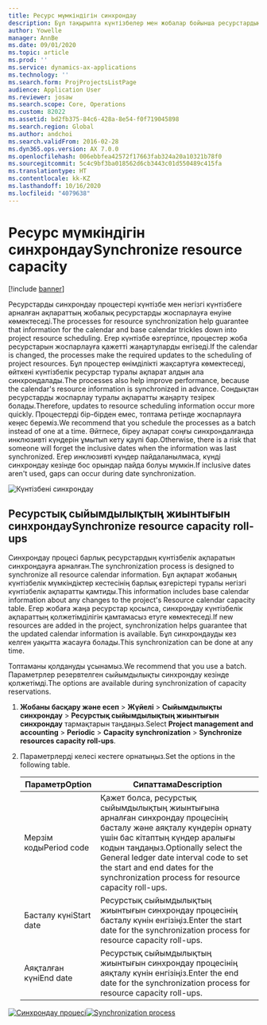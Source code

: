 ```yaml
---
title: Ресурс мүмкіндігін синхрондау
description: Бұл тақырыпта күнтізбелер мен жобалар бойынша ресурстардың мүмкіндігін синхрондау жолы туралы ақпарат берілген.
author: Yowelle
manager: AnnBe
ms.date: 09/01/2020
ms.topic: article
ms.prod: ''
ms.service: dynamics-ax-applications
ms.technology: ''
ms.search.form: ProjProjectsListPage
audience: Application User
ms.reviewer: josaw
ms.search.scope: Core, Operations
ms.custom: 82022
ms.assetid: bd2fb375-84c6-428a-8e54-f0f719045898
ms.search.region: Global
ms.author: andchoi
ms.search.validFrom: 2016-02-28
ms.dyn365.ops.version: AX 7.0.0
ms.openlocfilehash: 006ebbfea42572f17663fab324a20a10321b78f0
ms.sourcegitcommit: 5c4c9bf3ba018562d6cb3443c01d550489c415fa
ms.translationtype: HT
ms.contentlocale: kk-KZ
ms.lasthandoff: 10/16/2020
ms.locfileid: "4079638"
---
```

# <a name="synchronize-resource-capacity"></a><span data-ttu-id="42914-103">Ресурс мүмкіндігін синхрондау</span><span class="sxs-lookup"><span data-stu-id="42914-103">Synchronize resource capacity</span></span>

[!include [banner](../includes/banner.md)]

<span data-ttu-id="42914-104">Ресурстарды синхрондау процестері күнтізбе мен негізгі күнтізбеге арналған ақпараттың жобалық ресурстарды жоспарлауға енуіне көмектеседі.</span><span class="sxs-lookup"><span data-stu-id="42914-104">The processes for resource synchronization help guarantee that information for the calendar and base calendar trickles down into project resource scheduling.</span></span> <span data-ttu-id="42914-105">Егер күнтізбе өзгертілсе, процестер жоба ресурстарын жоспарлауға қажетті жаңартуларды енгізеді.</span><span class="sxs-lookup"><span data-stu-id="42914-105">If the calendar is changed, the processes make the required updates to the scheduling of project resources.</span></span> <span data-ttu-id="42914-106">Бұл процестер өнімділікті жақсартуға көмектеседі, өйткені күнтізбелік ресурстар туралы ақпарат алдын ала синхрондалады.</span><span class="sxs-lookup"><span data-stu-id="42914-106">The processes also help improve performance, because the calendar's resource information is synchronized in advance.</span></span> <span data-ttu-id="42914-107">Сондықтан ресурстарды жоспарлау туралы ақпаратты жаңарту тезірек болады.</span><span class="sxs-lookup"><span data-stu-id="42914-107">Therefore, updates to resource scheduling information occur more quickly.</span></span> <span data-ttu-id="42914-108">Процестерді бір-бірден емес, топтама ретінде жоспарлауға кеңес береміз.</span><span class="sxs-lookup"><span data-stu-id="42914-108">We recommend that you schedule the processes as a batch instead of one at a time.</span></span> <span data-ttu-id="42914-109">Әйтпесе, біреу ақпарат соңғы синхрондалғанда инклюзивті күндерін ұмытып кету қаупі бар.</span><span class="sxs-lookup"><span data-stu-id="42914-109">Otherwise, there is a risk that someone will forget the inclusive dates when the information was last synchronized.</span></span> <span data-ttu-id="42914-110">Егер инклюзивті күндер пайдаланылмаса, күнді синхрондау кезінде бос орындар пайда болуы мүмкін.</span><span class="sxs-lookup"><span data-stu-id="42914-110">If inclusive dates aren't used, gaps can occur during date synchronization.</span></span>

![Күнтізбені синхрондау](./media/projectresourcing04-1024x471.jpg)

## <a name="synchronize-resource-capacity-roll-ups"></a><span data-ttu-id="42914-112">Ресурстық сыйымдылықтың жиынтығын синхрондау</span><span class="sxs-lookup"><span data-stu-id="42914-112">Synchronize resource capacity roll-ups</span></span>

<span data-ttu-id="42914-113">Синхрондау процесі барлық ресурстардың күнтізбелік ақпаратын синхрондауға арналған.</span><span class="sxs-lookup"><span data-stu-id="42914-113">The synchronization process is designed to synchronize all resource calendar information.</span></span> <span data-ttu-id="42914-114">Бұл ақпарат жобаның күнтізбелік мүмкіндіктер кестесінің барлық өзгерістері туралы негізгі күнтізбелік ақпаратты қамтиды.</span><span class="sxs-lookup"><span data-stu-id="42914-114">This information includes base calendar information about any changes to the project's Resource calendar capacity table.</span></span> <span data-ttu-id="42914-115">Егер жобаға жаңа ресурстар қосылса, синхрондау күнтізбелік ақпараттың қолжетімділігін қамтамасыз етуге көмектеседі.</span><span class="sxs-lookup"><span data-stu-id="42914-115">If new resources are added in the project, synchronization helps guarantee that the updated calendar information is available.</span></span> <span data-ttu-id="42914-116">Бұл синхрондауды кез келген уақытта жасауға болады.</span><span class="sxs-lookup"><span data-stu-id="42914-116">This synchronization can be done at any time.</span></span>

<span data-ttu-id="42914-117">Топтаманы қолдануды ұсынамыз.</span><span class="sxs-lookup"><span data-stu-id="42914-117">We recommend that you use a batch.</span></span> <span data-ttu-id="42914-118">Параметрлер резервтелген сыйымдылықты синхрондау кезінде қолжетімді.</span><span class="sxs-lookup"><span data-stu-id="42914-118">The options are available during synchronization of capacity reservations.</span></span>

1. <span data-ttu-id="42914-119">**Жобаны басқару және есеп** &gt; **Жүйелі** &gt; **Сыйымдылықты синхрондау** &gt; **Ресурстық сыйымдылықтың жиынтығын синхрондау** тармақтарын таңдаңыз.</span><span class="sxs-lookup"><span data-stu-id="42914-119">Select **Project management and accounting** &gt; **Periodic** &gt; **Capacity synchronization** &gt; **Synchronize resources capacity roll-ups**.</span></span>
2. <span data-ttu-id="42914-120">Параметрлерді келесі кестеге орнатыңыз.</span><span class="sxs-lookup"><span data-stu-id="42914-120">Set the options in the following table.</span></span>

    | <span data-ttu-id="42914-121">Параметр</span><span class="sxs-lookup"><span data-stu-id="42914-121">Option</span></span>      | <span data-ttu-id="42914-122">Сипаттама</span><span class="sxs-lookup"><span data-stu-id="42914-122">Description</span></span> |
    |-------------|-------------|
    | <span data-ttu-id="42914-123">Мерзім коды</span><span class="sxs-lookup"><span data-stu-id="42914-123">Period code</span></span> | <span data-ttu-id="42914-124">Қажет болса, ресурстық сыйымдылықтың жиынтығына арналған синхрондау процесінің басталу және аяқталу күндерін орнату үшін бас кітаптың күндер аралығы кодын таңдаңыз.</span><span class="sxs-lookup"><span data-stu-id="42914-124">Optionally select the General ledger date interval code to set the start and end dates for the synchronization process for resource capacity roll-ups.</span></span> |
    | <span data-ttu-id="42914-125">Басталу күні</span><span class="sxs-lookup"><span data-stu-id="42914-125">Start date</span></span>  | <span data-ttu-id="42914-126">Ресурстық сыйымдылықтың жиынтығын синхрондау процесінің басталу күнін енгізіңіз.</span><span class="sxs-lookup"><span data-stu-id="42914-126">Enter the start date for the synchronization process for resource capacity roll-ups.</span></span> |
    | <span data-ttu-id="42914-127">Аяқталған күні</span><span class="sxs-lookup"><span data-stu-id="42914-127">End date</span></span>    | <span data-ttu-id="42914-128">Ресурстық сыйымдылықтың жиынтығын синхрондау процесінің аяқталу күнін енгізіңіз.</span><span class="sxs-lookup"><span data-stu-id="42914-128">Enter the end date for the synchronization process for resource capacity roll-ups.</span></span> |

<span data-ttu-id="42914-129">[![Синхрондау процесі](./media/projectresourcing09.jpg)](./media/projectresourcing09.jpg)</span><span class="sxs-lookup"><span data-stu-id="42914-129">[![Synchronization process](./media/projectresourcing09.jpg)](./media/projectresourcing09.jpg)</span></span>
